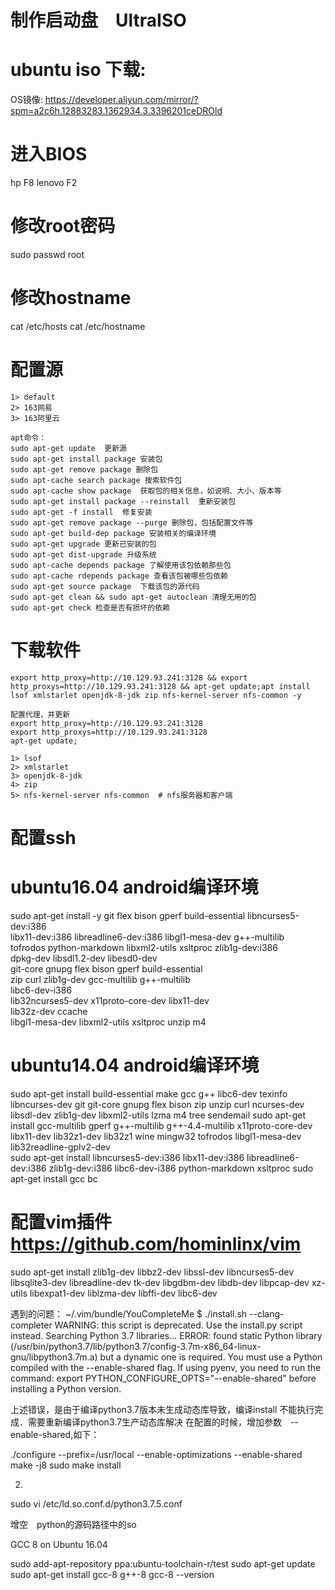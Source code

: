 
# 制作启动盘　UltraISO

# ubuntu iso 下载:
OS镜像: https://developer.aliyun.com/mirror/?spm=a2c6h.12883283.1362934.3.3396201ceDROld

# 进入BIOS

hp      F8
lenovo  F2

# 修改root密码
sudo passwd root

# 修改hostname
cat /etc/hosts
cat /etc/hostname

# 配置源

    1> default
    2> 163网易
    3> 163阿里云

    apt命令：
    sudo apt-get update  更新源
    sudo apt-get install package 安装包
    sudo apt-get remove package 删除包
    sudo apt-cache search package 搜索软件包
    sudo apt-cache show package  获取包的相关信息，如说明、大小、版本等
    sudo apt-get install package --reinstall  重新安装包
    sudo apt-get -f install  修复安装
    sudo apt-get remove package --purge 删除包，包括配置文件等
    sudo apt-get build-dep package 安装相关的编译环境
    sudo apt-get upgrade 更新已安装的包
    sudo apt-get dist-upgrade 升级系统
    sudo apt-cache depends package 了解使用该包依赖那些包
    sudo apt-cache rdepends package 查看该包被哪些包依赖
    sudo apt-get source package  下载该包的源代码
    sudo apt-get clean && sudo apt-get autoclean 清理无用的包
    sudo apt-get check 检查是否有损坏的依赖

# 下载软件

    export http_proxy=http://10.129.93.241:3128 && export http_proxys=http://10.129.93.241:3128 && apt-get update;apt install lsof xmlstarlet openjdk-8-jdk zip nfs-kernel-server nfs-common -y
    
    配置代理，并更新
    export http_proxy=http://10.129.93.241:3128 
    export http_proxys=http://10.129.93.241:3128 
    apt-get update;

    1> lsof 
    2> xmlstarlet 
    3> openjdk-8-jdk 
    4> zip 
    5> nfs-kernel-server nfs-common  # nfs服务器和客户端

# 配置ssh

# ubuntu16.04 android编译环境

sudo apt-get install -y git flex bison gperf build-essential libncurses5-dev:i386 \
libx11-dev:i386 libreadline6-dev:i386 libgl1-mesa-dev g++-multilib \
tofrodos python-markdown libxml2-utils xsltproc zlib1g-dev:i386 \
dpkg-dev libsdl1.2-dev libesd0-dev \
git-core gnupg flex bison gperf build-essential  \
zip curl zlib1g-dev gcc-multilib g++-multilib \
libc6-dev-i386 \
lib32ncurses5-dev x11proto-core-dev libx11-dev \
lib32z-dev ccache \
libgl1-mesa-dev libxml2-utils xsltproc unzip m4


# ubuntu14.04 android编译环境

sudo apt-get install build-essential make gcc g++ libc6-dev texinfo libncurses-dev git git-core gnupg flex bison zip unzip curl ncurses-dev libsdl-dev zlib1g-dev libxml2-utils lzma m4 tree sendemail
sudo apt-get install gcc-multilib gperf  g++-multilib g++-4.4-multilib x11proto-core-dev libx11-dev  lib32z1-dev lib32z1 wine mingw32 tofrodos libgl1-mesa-dev lib32readline-gplv2-dev      
sudo apt-get install libncurses5-dev:i386 libx11-dev:i386 libreadline6-dev:i386 zlib1g-dev:i386 libc6-dev-i386 python-markdown xsltproc 
sudo apt-get install gcc bc


# 配置vim插件　https://github.com/hominlinx/vim
sudo apt-get install zlib1g-dev libbz2-dev libssl-dev libncurses5-dev libsqlite3-dev libreadline-dev tk-dev libgdbm-dev libdb-dev libpcap-dev xz-utils libexpat1-dev liblzma-dev libffi-dev libc6-dev

遇到的问题： 
~/.vim/bundle/YouCompleteMe $ ./install.sh --clang-completer
WARNING: this script is deprecated. Use the install.py script instead.
Searching Python 3.7 libraries...
ERROR: found static Python library (/usr/bin/python3.7/lib/python3.7/config-3.7m-x86_64-linux-gnu/libpython3.7m.a) but a dynamic one is required. You must use a Python compiled with the --enable-shared flag. If using pyenv, you need to run the command:
  export PYTHON_CONFIGURE_OPTS="--enable-shared"
before installing a Python version.

上述错误，是由于编译python3.7版本未生成动态库导致，编译install 不能执行完成．需要重新编译python3.7生产动态库解决
在配置的时候，增加参数　--enable-shared,如下：

./configure --prefix=/usr/local --enable-optimizations --enable-shared
make -j8 
sudo make install

2.

sudo vi /etc/ld.so.conf.d/python3.7.5.conf

增空　python的源码路径中的so

GCC 8 on Ubuntu 16.04

sudo add-apt-repository ppa:ubuntu-toolchain-r/test
sudo apt-get update
sudo apt-get install gcc-8 g++-8
gcc-8 --version

